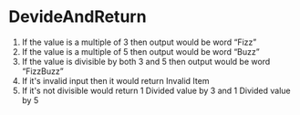 # DevideAndReturn
1.	If the value is a multiple of 3 then output would be word “Fizz”
2.	If the value is a multiple of 5 then output would be word “Buzz”
3.	If the value is divisible by both 3 and 5 then output would be word “FizzBuzz”
4.	If it's invalid input then it would return Invalid Item
5.	If it's not divisible would return 1	Divided value by 3 and 1	Divided value by 5
